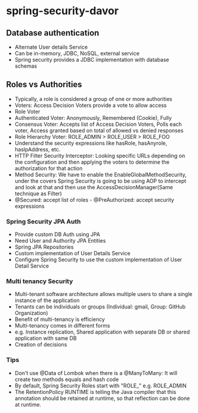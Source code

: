 # spring-security-davor

## Database authentication

* Alternate User details Service
* Can be in-memory, JDBC, NoSQL, external service
* Spring security provides a JDBC implementation with database schemas

## Roles vs Authorities

* Typically, a role is considered a group of one or more authorities
* Voters: Access Decision Voters provide a vote to allow access
* Role Voter
* Authenticated Voter: Anonymously, Remembered (Cookie), Fully
* Consensus Voter: Accepts list of Access Decision Voters, Polls each voter, Access granted based on total of allowed vs denied responses
* Role Hierarchy Voter: ROLE_ADMIN > ROLE_USER > ROLE_FOO
* Understand the security expressions like hasRole, hasAnyrole, hasIpAddress, etc.
* HTTP Filter Security Interceptor: Looking specific URLs depending on the configuration and then applying the voters to determine the authorization for that action
* Method Security: We have to enable the EnableGlobalMethodSecurity, under the covers Spring Security is going to be using AOP to intercept and look at that and then use the AccessDecisionManager(Same technique as Filter)
* @Secured: accept list of roles - @PreAuthorized: accept security expressions

### Spring Security JPA Auth

* Provide custom DB Auth using JPA
* Need User and Authority JPA Entities
* Spring JPA Repositories
* Custom implementation of User Details Service
* Configure Spring Security to use the custom implementation of User Detail Service

### Multi tenancy Security
* Multi-tenant software architecture allows multiple users to share a single instance of the application
* Tenants can be individuals or groups (Individual: gmail, Group: GitHub Organization)
* Benefit of multi-tenancy is efficiency
* Multi-tenancy comes in different forms
* e.g. Instance replication, Shared application with separate DB or shared application with same DB
* Creation of decisions 

### Tips
* Don't use @Data of Lombok when there is a @ManyToMany: It will create two methods equals and hash code 
* By default, Spring Security Roles start with "ROLE_" e.g. ROLE_ADMIN
* The RetentionPolicy RUNTIME is telling the Java compiler that this annotation should be retained at runtime, so that reflection can be done at runtime.